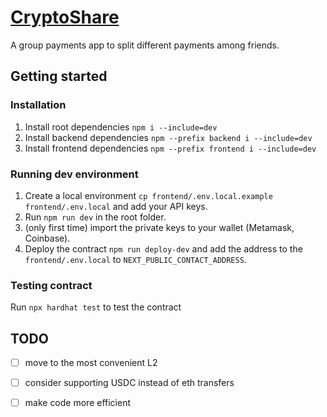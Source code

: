# [CryptoShare](https://cryptoshare-phi.vercel.app/)
A group payments app to split different payments among friends.

## Getting started

### Installation
1. Install root dependencies `npm i --include=dev`
2. Install backend dependencies `npm --prefix backend i --include=dev`
3. Install frontend dependencies `npm --prefix frontend i --include=dev`

### Running dev environment
1. Create a local environment `cp frontend/.env.local.example frontend/.env.local` and add your API keys.
2. Run `npm run dev` in the root folder.
3. (only first time) import the private keys to your wallet (Metamask, Coinbase).
4. Deploy the contract `npm run deploy-dev` and add the address to the `frontend/.env.local` to `NEXT_PUBLIC_CONTACT_ADDRESS`.

### Testing contract
Run `npx hardhat test` to test the contract

## TODO
- [ ] move to the most convenient L2
- [ ] consider supporting USDC instead of eth transfers
- [ ] make code more efficient




